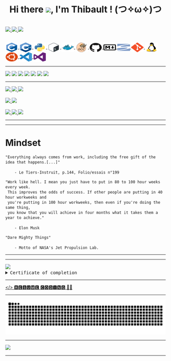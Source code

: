 <div align="center">
  <h1>Hi there <img src="https://media.giphy.com/media/hvRJCLFzcasrR4ia7z/giphy.gif" width, height="25px">, I'm Thibault ! (つ✧ω✧)つ</h1>
</div>
<br>

 <div>
  <a href="https://github.com/ThibFrgsGmz">
  <img height="180em" src="https://github-readme-stats.vercel.app/api?username=ThibFrgsGmz&show_icons=true&theme=dracula&include_all_commits=true&count_private=true"/>
  <img height="180em" src="https://github-readme-stats.vercel.app/api/top-langs/?username=ThibFrgsGmz&hide=css,html,javascript&layout=compact&langs_count=7&theme=dracula&show_icons=true"/>
  <img height="180em" src="https://github-readme-streak-stats.herokuapp.com/?user=ThibFrgsGmz&theme=dracula&hide_border=false"/>
</p>
    
</div>

<div style="display: inline_block"><br>
  <img align="center" alt="Rafa-C" height="30" width="40" src="https://raw.githubusercontent.com/devicons/devicon/master/icons/c/c-original.svg">
  <img align="center" alt="Rafa-cplusplus" height="30" width="40" src="https://raw.githubusercontent.com/devicons/devicon/master/icons/cplusplus/cplusplus-original.svg">

  <img align="center" alt="Rafa-Python" height="30" width="40" src="https://raw.githubusercontent.com/devicons/devicon/master/icons/python/python-original.svg">

  <img align="center" alt="Rafa-bash" height="30" width="40" src="https://raw.githubusercontent.com/devicons/devicon/master/icons/bash/bash-original.svg">

  <img align="center" alt="Rafa-docker" height="30" width="40" src="https://raw.githubusercontent.com/devicons/devicon/master/icons/docker/docker-original.svg">

  <img align="center" alt="Rafa-gcc" height="30" width="40" src="https://raw.githubusercontent.com/devicons/devicon/master/icons/gcc/gcc-original.svg">

  <img align="center" alt="Rafa-github" height="30" width="40" src="https://raw.githubusercontent.com/devicons/devicon/master/icons/github/github-original.svg">


  <img align="center" alt="Rafa-markdown" height="30" width="40" src="https://raw.githubusercontent.com/devicons/devicon/master/icons/markdown/markdown-original.svg">

  <img align="center" alt="Rafa-subversion" height="30" width="40" src="https://raw.githubusercontent.com/devicons/devicon/master/icons/subversion/subversion-original.svg">
  <img align="center" alt="Rafa-git" height="30" width="40" src="https://raw.githubusercontent.com/devicons/devicon/master/icons/git/git-original.svg">


  <img align="center" alt="Rafa-linux" height="30" width="40" src="https://raw.githubusercontent.com/devicons/devicon/master/icons/linux/linux-original.svg">
  <img align="center" alt="Rafa-ubuntu" height="30" width="40" src="https://raw.githubusercontent.com/devicons/devicon/master/icons/ubuntu/ubuntu-plain.svg">

  <img align="center" alt="Rafa-vscode" height="30" width="40" src="https://raw.githubusercontent.com/devicons/devicon/master/icons/vscode/vscode-original.svg">
  <img align="center" alt="Rafa-visualstudio" height="30" width="40" src="https://raw.githubusercontent.com/devicons/devicon/master/icons/visualstudio/visualstudio-plain.svg">
  
</div>

***

<div> 
  <a href="https://github.com/ThibFrgsGmz" target="_blank"><img src="https://img.shields.io/badge/-GitHub-%23333?style=for-the-badge&logo=github&logoColor=white" target="_blank"></a>
  <a href="https://www.linkedin.com/in/thibault-farges-7a8944ba/" target="_blank"><img src="https://img.shields.io/badge/-LinkedIn-%230077B5?style=for-the-badge&logo=linkedin&logoColor=white" target="_blank"></a>
  <a href = "https://github.com/ThibFrgsGmz/ThibFrgsGmz/discussions"><img src="https://img.shields.io/badge/-Contact Me-%23333?style=for-the-badge&logo=gmail&logoColor=white" target="_blank"></a>
     <a href="https://www.hackerearth.com/@ThibFrgsGmz" target="_blank"><img src="https://img.shields.io/static/v1?color=0366d6&label=%20&labelColor=5c5c5c&logo=hackerearth&logoColor=ffffff&message=Hacker Earth&style=for-the-badge" /></a>
   <a href="https://www.hackerrank.com/ThibFrgsGmz?hr_r=1" target="_blank"><img src="https://img.shields.io/static/v1?color=0366d6&label=%20&labelColor=5c5c5c&logo=hackerrank&logoColor=ffffff&message=Hacker Rank&style=for-the-badge" /></a>
   <a href="https://exercism.org/profiles/ThibFrgsGmz" target="_blank"><img src="https://img.shields.io/static/v1?color=0366d6&label=%20&labelColor=5c5c5c&logo=exercism&logoColor=ffffff&message=exercism&style=for-the-badge" /></a>
   <a href="https://linktr.ee/thibaultfarges" target="_blank"><img src="https://img.shields.io/static/v1?color=0366d6&label=%20&labelColor=5c5c5c&logo=&logoColor=ffffff&message=Linktr.ee&style=for-the-badge" /></a>
</div>

---

<div align="left">
  <a href=  "">
      <img src=
      "https://img.shields.io/badge/SOFTWARE-%20ENGINEERING%20-gray.svg?colorA=655BE1&colorB=4F44D6&style=for-the-badge"/>
  </a>
  <a href=  "">
      <img src=
      "https://img.shields.io/badge/SOFTWARE-%20DEVELOPMENT%20-gray.svg?colorA=655BE1&colorB=4F44D6&style=for-the-badge"/>
  </a>
  <a href=  "">
      <img src=
      "https://img.shields.io/badge/SOFTWARE-%20ARCHITECTURE%20-gray.svg?colorA=655BE1&colorB=4F44D6&style=for-the-badge"/>
  </a>
</div>
<br>
<div align="left">
  <a href=  "">
      <img src=
      "https://img.shields.io/badge/SPACE-%20SYSTEMS%20-gray.svg?colorA=655BE1&colorB=4F44D6&style=for-the-badge"/>
  </a>
  <a href=  "">
      <img src=
      "https://img.shields.io/badge/EMBEDDED-%20SYSTEMS%20-gray.svg?colorA=655BE1&colorB=4F44D6&style=for-the-badge"/>
  </a>   
</div>
<br>
<div align="left"> 
  <a href=  "">
      <img src=
      "https://img.shields.io/badge/CONINUOUS-%20LEARNING%20-gray.svg?colorA=655BE1&colorB=4F44D6&style=for-the-badge"/>
  </a>    
  <a href=  "">
      <img src=
      "https://img.shields.io/badge/INNOVATION-AND%20CREATIVITY%20-gray.svg?colorA=655BE1&colorB=4F44D6&style=for-the-badge"/>
  </a>    
  <a href=  "">
      <img src=
      "https://img.shields.io/badge/SELF-%20MOTIVATION%20-gray.svg?colorA=655BE1&colorB=4F44D6&style=for-the-badge"/>
  </a>
</div>


---
---

# Mindset

```
"Everything always comes from work, including the free gift of the idea that happens.[...]"

    - Le Tiers-Instruit, p.144, Folio/essais n°199
```

```
"Work like hell. I mean you just have to put in 80 to 100 hour weeks every week.
 This improves the odds of success. If other people are putting in 40 hour workweeks and
 you're putting in 100 hour workweeks, then even if you're doing the same thing,
 you know that you will achieve in four months what it takes them a year to achieve."

    - Elon Musk
```

```
"Dare Mighty Things"

    - Motto of NASA's Jet Propulsion Lab.
```

---
---

<tr>
    <td>
        <a href="https://www.udemy.com/" target="_blank"><img src="https://img.shields.io/badge/Udemy-A435F0?style=for-the-badge&logo=Udemy&logoColor=white" /></a>
    </td>
<td>
<samp font="Raleway">
    <details>
        <summary>Certificate of completion</summary>
        <div>
            <span><a href="https://www.udemy.com/certificate/UC-20be7661-58bb-4aac-a098-bb4081b4fd8b/" target="_blank">The Complete Guide to Becoming a Software Architect</a>
            </span>
        <br>
            <span><a href="https://www.udemy.com/certificate/UC-a096fb71-c535-43dc-a804-81222b58d996/" target="_blank">Microservices Architecture - The Complete Guide</a>
            </span>
        <br>
        <span><a href="https://www.udemy.com/certificate/UC-6fed657f-693e-499c-a6de-8e972b5de38f/" target="_blank">Learn C++ Programming -Beginner to Advance- Deep Dive in C++</a></span>
        </div></details></samp> 
        </td>
</tr>

---

[ </> 🆁🅴🆂🆄🅼🅴 🅲🅾🅳🅸🅽🅶 👨‍💻](https://github.com/issues?q=is%3Aopen+is%3Aissue+archived%3Afalse+author%3AThibFrgsGmz)

---
  
![github contribution grid snake animation](https://raw.githubusercontent.com/ThibFrgsGmz/ThibFrgsGmz/output/github-contribution-grid-snake.svg)


---

<div align="left">
  <a href="https://github.com/ThibFrgsGmz/github-profile-views-counter">
    <img src="https://komarev.com/ghpvc/?username=ThibFrgsGmz&label=PROFILE+VIEWS&colorA=655BE1&colorB=4F44D6">
  </a>
</div>

---
